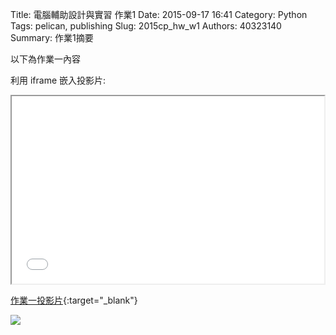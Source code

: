 Title: 電腦輔助設計與實習 作業1
Date: 2015-09-17 16:41
Category: Python
Tags: pelican, publishing
Slug: 2015cp_hw_w1
Authors: 40323140
Summary: 作業1摘要

以下為作業一內容

利用 iframe 嵌入投影片:

<iframe src="simplest.html" width="500" height="300"></iframe>

[作業一投影片](simplest.html){:target="_blank"}

<img src="https://copy.com/uKzoQLExOxs7R7fS"></img>



